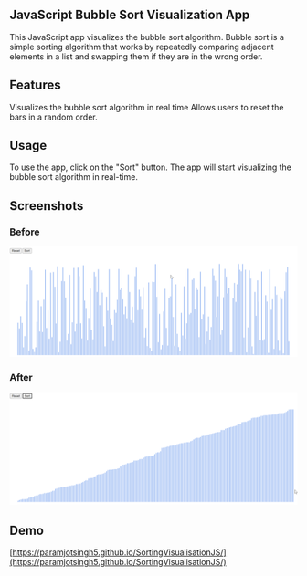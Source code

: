 
## JavaScript Bubble Sort Visualization App

This JavaScript app visualizes the bubble sort algorithm. Bubble sort is a simple sorting algorithm that works by repeatedly comparing adjacent elements in a list and swapping them if they are in the wrong order.

## Features

Visualizes the bubble sort algorithm in real time
Allows users to reset the bars in a random order.

## Usage

To use the app, click on the "Sort" button. The app will start visualizing the bubble sort algorithm in real-time. 

## Screenshots
### Before
![Unsorted](https://github.com/ParamjotSingh5/SortingVisualisationJS/blob/main/Sorting_visualizer_unsorted.png?raw=true)

### After 
![Sorted](https://github.com/ParamjotSingh5/SortingVisualisationJS/blob/main/Sorting_visualizer_sorted.png?raw=true)

## Demo

[https://paramjotsingh5.github.io/SortingVisualisationJS/](https://paramjotsingh5.github.io/SortingVisualisationJS/)
